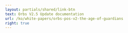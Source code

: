 ```yaml
---
layout: partials/shared/link-btn
text: Orbs V2.5 Update documentation
url: /ko/white-papers/orbs-pos-v2-the-age-of-guardians
right: true
---
```

